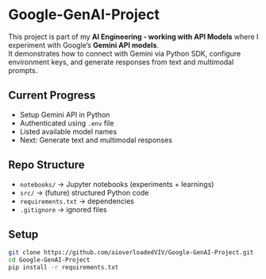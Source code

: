 # Google-GenAI-Project  

This project is part of my **AI Engineering - working with API Models** where I experiment with Google’s **Gemini API models**.  
It demonstrates how to connect with Gemini via Python SDK, configure environment keys, and generate responses from text and multimodal prompts.

## Current Progress
- Setup Gemini API in Python
- Authenticated using `.env` file
- Listed available model names
- Next: Generate text and multimodal responses

## Repo Structure
- `notebooks/` → Jupyter notebooks (experiments + learnings)
- `src/` → (future) structured Python code
- `requirements.txt` → dependencies
- `.gitignore` → ignored files

## Setup
```bash
git clone https://github.com/aioverloadedVIV/Google-GenAI-Project.git
cd Google-GenAI-Project
pip install -r requirements.txt